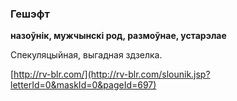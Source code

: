 ### Гешэфт
**назоўнік, мужчынскі род, размоўнае, устарэлае**

Спекуляцыйная, выгадная здзелка.

<a rel="author">[http://rv-blr.com/](http://rv-blr.com/slounik.jsp?letterId=0&maskId=0&pageId=697)</a>
